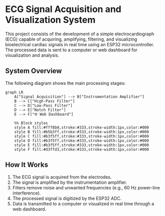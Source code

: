 # ECG Signal Acquisition and Visualization System

This project consists of the development of a simple electrocardiograph (ECG) capable of acquiring, amplifying, filtering, and visualizing bioelectrical cardiac signals in real time using an ESP32 microcontroller.  
The processed data is sent to a computer or web dashboard for visualization and analysis.

## System Overview

The following diagram shows the main processing stages:

```mermaid
graph LR
    A["Signal Acquisition"] --> B["Instrumentation Amplifier"]
    B --> C["High-Pass Filter"]
    C --> D["Low-Pass Filter"]
    D --> E["Notch Filter"]
    E --> F["🌐 Web Dashboard"]

    %% Block styles
    style A fill:#fff8b0,stroke:#333,stroke-width:1px,color:#000
    style B fill:#b5b3ff,stroke:#333,stroke-width:1px,color:#000
    style C fill:#b3f5ff,stroke:#333,stroke-width:1px,color:#000
    style D fill:#b3f5ff,stroke:#333,stroke-width:1px,color:#000
    style E fill:#b3f5ff,stroke:#333,stroke-width:1px,color:#000
    style F fill:#d3ffd3,stroke:#333,stroke-width:1px,color:#000
```
## How It Works

1. The ECG signal is acquired from the electrodes.
2. The signal is amplified by the instrumentation amplifier.
3. Filters remove noise and unwanted frequencies (e.g., 60 Hz power-line interference).
4. The processed signal is digitized by the ESP32 ADC.
5. Data is transmitted to a computer or visualized in real time through a web dashboard.
